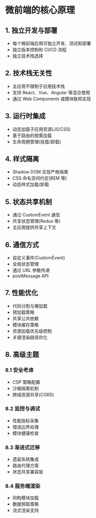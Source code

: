 # 微前端的核心原理

## 1. 独立开发与部署

- 每个微前端应用可独立开发、测试和部署
- 独立版本控制和 CI/CD 流程
- 独立技术栈选择

## 2. 技术栈无关性

- 主应用不限制子应用技术栈
- 支持 React、Vue、Angular 等混合使用
- 通过 Web Components 或模块联邦实现

## 3. 运行时集成

- 动态加载子应用资源(JS/CSS)
- 基于路由的按需加载
- 生命周期管理(挂载/卸载)

## 4. 样式隔离

- Shadow DOM 实现严格隔离
- CSS 命名空间约定(BEM 等)
- 动态样式加载/卸载

## 5. 状态共享机制

- 通过 CustomEvent 通信
- 共享状态管理(Redux 等)
- 主应用提供共享上下文

## 6. 通信方式

- 自定义事件(CustomEvent)
- 全局状态管理
- 通过 URL 参数传递
- postMessage API

## 7. 性能优化

- 代码分割与懒加载
- 预加载策略
- 共享公共依赖
- 模块缓存策略
- 资源加载优先级控制
- 关键渲染路径优化

## 8. 高级主题

### 8.1 安全考虑

- CSP 策略配置
- 沙箱隔离机制
- 跨域资源共享(CORS)

### 8.2 监控与调试

- 性能指标采集
- 错误边界处理
- 模块健康检查

### 8.3 渐进式迁移

- 遗留系统集成
- 路由代理方案
- 状态共享兼容层

### 8.4 服务端渲染

- 同构模块加载
- 数据预取策略
- 流式渲染支持
